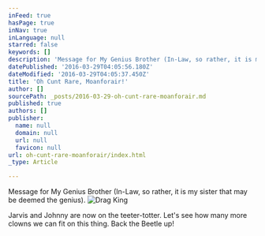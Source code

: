 ```yaml
---
inFeed: true
hasPage: true
inNav: true
inLanguage: null
starred: false
keywords: []
description: 'Message for My Genius Brother (In-Law, so rather, it is my sister that may be deemed the genius).'
datePublished: '2016-03-29T04:05:56.180Z'
dateModified: '2016-03-29T04:05:37.450Z'
title: 'Oh Cunt Rare, Moanforair!'
author: []
sourcePath: _posts/2016-03-29-oh-cunt-rare-moanforair.md
published: true
authors: []
publisher:
  name: null
  domain: null
  url: null
  favicon: null
url: oh-cunt-rare-moanforair/index.html
_type: Article

---
```

Message for My Genius Brother (In-Law, so rather, it is my sister that may be deemed the genius).
![Drag King](https://the-grid-user-content.s3-us-west-2.amazonaws.com/a0d48a49-9aff-4bb2-98bb-00b5e504a053.jpg)

Jarvis and Johnny are now on the teeter-totter. Let's see how many more clowns we can fit on this thing. Back the Beetle up!